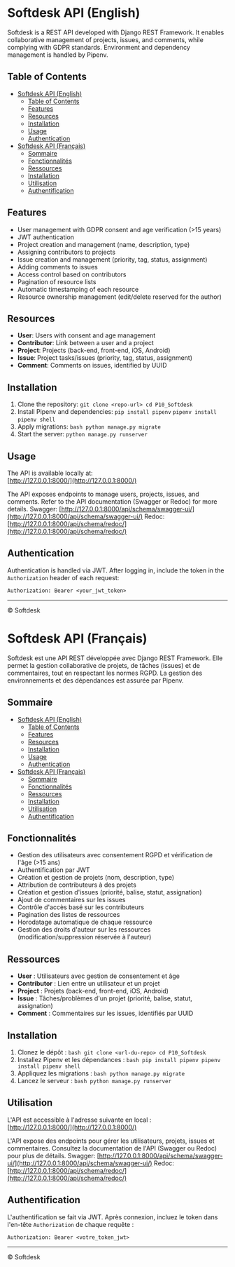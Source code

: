 # Softdesk API (English)

Softdesk is a REST API developed with Django REST Framework. It enables collaborative management of projects, issues, and comments, while complying with GDPR standards. Environment and dependency management is handled by Pipenv.

## Table of Contents
- [Softdesk API (English)](#softdesk-api-english)
  - [Table of Contents](#table-of-contents)
  - [Features](#features)
  - [Resources](#resources)
  - [Installation](#installation)
  - [Usage](#usage)
  - [Authentication](#authentication)
- [Softdesk API (Français)](#softdesk-api-français)
  - [Sommaire](#sommaire)
  - [Fonctionnalités](#fonctionnalités)
  - [Ressources](#ressources)
  - [Installation](#installation-1)
  - [Utilisation](#utilisation)
  - [Authentification](#authentification)

## Features

- User management with GDPR consent and age verification (>15 years)
- JWT authentication
- Project creation and management (name, description, type)
- Assigning contributors to projects
- Issue creation and management (priority, tag, status, assignment)
- Adding comments to issues
- Access control based on contributors
- Pagination of resource lists
- Automatic timestamping of each resource
- Resource ownership management (edit/delete reserved for the author)

## Resources

- **User**: Users with consent and age management
- **Contributor**: Link between a user and a project
- **Project**: Projects (back-end, front-end, iOS, Android)
- **Issue**: Project tasks/issues (priority, tag, status, assignment)
- **Comment**: Comments on issues, identified by UUID

## Installation

1. Clone the repository:
        ```
        git clone <repo-url>
        cd P10_Softdesk
        ```
2. Install Pipenv and dependencies:
        ```pip install pipenv```
        ```pipenv install```
        ```pipenv shell ```
3. Apply migrations:
        ```bash
        python manage.py migrate
        ```
4. Start the server:
        ```
        python manage.py runserver
        ```

## Usage

The API is available locally at:  
[http://127.0.0.1:8000/](http://127.0.0.1:8000/)

The API exposes endpoints to manage users, projects, issues, and comments. Refer to the API documentation (Swagger or Redoc) for more details.
Swagger:
[http://127.0.0.1:8000/api/schema/swagger-ui/](http://127.0.0.1:8000/api/schema/swagger-ui/)
Redoc:
[http://127.0.0.1:8000/api/schema/redoc/](http://127.0.0.1:8000/api/schema/redoc/)

## Authentication

Authentication is handled via JWT. After logging in, include the token in the `Authorization` header of each request:
```
Authorization: Bearer <your_jwt_token>
```

---

© Softdesk

# Softdesk API (Français)

Softdesk est une API REST développée avec Django REST Framework. Elle permet la gestion collaborative de projets, de tâches (issues) et de commentaires, tout en respectant les normes RGPD. La gestion des environnements et des dépendances est assurée par Pipenv.

## Sommaire
- [Softdesk API (English)](#softdesk-api-english)
  - [Table of Contents](#table-of-contents)
  - [Features](#features)
  - [Resources](#resources)
  - [Installation](#installation)
  - [Usage](#usage)
  - [Authentication](#authentication)
- [Softdesk API (Français)](#softdesk-api-français)
  - [Sommaire](#sommaire)
  - [Fonctionnalités](#fonctionnalités)
  - [Ressources](#ressources)
  - [Installation](#installation-1)
  - [Utilisation](#utilisation)
  - [Authentification](#authentification)

## Fonctionnalités

- Gestion des utilisateurs avec consentement RGPD et vérification de l'âge (>15 ans)
- Authentification par JWT
- Création et gestion de projets (nom, description, type)
- Attribution de contributeurs à des projets
- Création et gestion d'issues (priorité, balise, statut, assignation)
- Ajout de commentaires sur les issues
- Contrôle d'accès basé sur les contributeurs
- Pagination des listes de ressources
- Horodatage automatique de chaque ressource
- Gestion des droits d'auteur sur les ressources (modification/suppression réservée à l'auteur)

## Ressources

- **User** : Utilisateurs avec gestion de consentement et âge
- **Contributor** : Lien entre un utilisateur et un projet
- **Project** : Projets (back-end, front-end, iOS, Android)
- **Issue** : Tâches/problèmes d'un projet (priorité, balise, statut, assignation)
- **Comment** : Commentaires sur les issues, identifiés par UUID

## Installation

1. Clonez le dépôt :
        ```bash
        git clone <url-du-repo>
        cd P10_Softdesk
        ```
2. Installez Pipenv et les dépendances :
        ```bash
        pip install pipenv
        pipenv install
        pipenv shell
        ```
3. Appliquez les migrations :
        ```bash
        python manage.py migrate
        ```
4. Lancez le serveur :
        ```bash
        python manage.py runserver
        ```

## Utilisation

L'API est accessible à l'adresse suivante en local :  
[http://127.0.0.1:8000/](http://127.0.0.1:8000/)

L'API expose des endpoints pour gérer les utilisateurs, projets, issues et commentaires. Consultez la documentation de l'API (Swagger ou Redoc) pour plus de détails.
Swagger:
[http://127.0.0.1:8000/api/schema/swagger-ui/](http://127.0.0.1:8000/api/schema/swagger-ui/)
Redoc:
[http://127.0.0.1:8000/api/schema/redoc/](http://127.0.0.1:8000/api/schema/redoc/)

## Authentification

L'authentification se fait via JWT. Après connexion, incluez le token dans l'en-tête `Authorization` de chaque requête :
```
Authorization: Bearer <votre_token_jwt>
```

---

© Softdesk